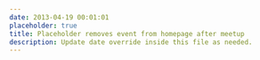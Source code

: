 ```yaml
---
date: 2013-04-19 00:01:01
placeholder: true
title: Placeholder removes event from homepage after meetup
description: Update date override inside this file as needed.
---
```

